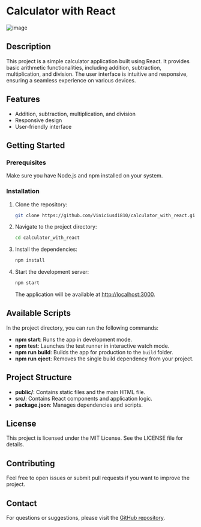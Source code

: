 # Calculator with React
![image](https://github.com/user-attachments/assets/b85dd7d2-bd9e-435a-9f0f-f6c69a7efcd0)

## Description

This project is a simple calculator application built using React. It provides basic arithmetic functionalities, including addition, subtraction, multiplication, and division. The user interface is intuitive and responsive, ensuring a seamless experience on various devices.

## Features

* Addition, subtraction, multiplication, and division
* Responsive design
* User-friendly interface

## Getting Started

### Prerequisites

Make sure you have Node.js and npm installed on your system.

### Installation

1. Clone the repository:

   ```bash
   git clone https://github.com/Viniciusd1810/calculator_with_react.git
   ```

2. Navigate to the project directory:

   ```bash
   cd calculator_with_react
   ```

3. Install the dependencies:

   ```bash
   npm install
   ```

4. Start the development server:

   ```bash
   npm start
   ```

   The application will be available at [http://localhost:3000](http://localhost:3000).

## Available Scripts

In the project directory, you can run the following commands:

* **npm start**: Runs the app in development mode.
* **npm test**: Launches the test runner in interactive watch mode.
* **npm run build**: Builds the app for production to the `build` folder.
* **npm run eject**: Removes the single build dependency from your project.

## Project Structure

* **public/**: Contains static files and the main HTML file.
* **src/**: Contains React components and application logic.
* **package.json**: Manages dependencies and scripts.

## License

This project is licensed under the MIT License. See the LICENSE file for details.

## Contributing

Feel free to open issues or submit pull requests if you want to improve the project.

## Contact

For questions or suggestions, please visit the [GitHub repository](https://github.com/Viniciusd1810/calculator_with_react).
